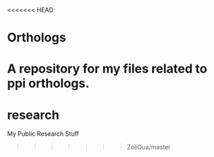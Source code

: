 <<<<<<< HEAD
# Orthologs
A repository for my files related to ppi orthologs.
=======
# research
My Public Research Stuff
>>>>>>> ZoliQua/master
